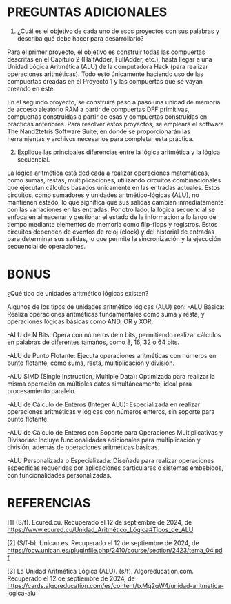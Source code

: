 # PREGUNTAS ADICIONALES

1. ¿Cuál es el objetivo de cada uno de esos proyectos con sus palabras y describa qué debe hacer para desarrollarlo?

Para el primer proyecto, el objetivo es construir todas las compuertas descritas en el Capítulo 2 (HalfAdder, FullAdder, etc.), hasta llegar a una Unidad Lógica Aritmética (ALU) de la computadora Hack (para realizar operaciones aritméticas). Todo esto únicamente haciendo uso de las compuertas creadas en el Proyecto 1 y las compuertas que se vayan creando en éste.

En el segundo proyecto, se construirá paso a paso una unidad de memoria de acceso aleatorio RAM a partir de compuertas DFF primitivas, compuertas construidas a partir de esas y compuertas construidas en prácticas anteriores. 
Para resolver estos proyectos, se empleará el software The Nand2tetris Software Suite, en donde se proporcionarán las herramientas y archivos necesarios para completar esta práctica.

2. Explique las principales diferencias entre la lógica aritmética y la lógica secuencial.

La lógica aritmética está dedicada a realizar operaciones matemáticas, como sumas, restas, multiplicaciones, utilizando circuitos combinacionales que ejecutan cálculos basados únicamente en las entradas actuales. Estos circuitos, como sumadores y unidades aritmético-lógicas (ALU), no mantienen estado, lo que significa que sus salidas cambian inmediatamente con las variaciones en las entradas. 
Por otro lado, la lógica secuencial se enfoca en almacenar y gestionar el estado de la información a lo largo del tiempo mediante elementos de memoria como flip-flops y registros. Estos circuitos dependen de eventos de reloj (clock) y del historial de entradas para determinar sus salidas, lo que permite la sincronización y la ejecución secuencial de operaciones. 

# BONUS
¿Qué tipo de unidades aritmético lógicas existen?

Algunos de los tipos de unidades aritmético lógicas (ALU) son:
-ALU Básica: Realiza operaciones aritméticas fundamentales como suma y resta, y operaciones lógicas básicas como AND, OR y XOR.

-ALU de N Bits: Opera con números de n bits, permitiendo realizar cálculos en palabras de diferentes tamaños, como 8, 16, 32 o 64 bits.

-ALU de Punto Flotante: Ejecuta operaciones aritméticas con números en punto flotante, como suma, resta, multiplicación y división.

-ALU SIMD (Single Instruction, Multiple Data): Optimizada para realizar la misma operación en múltiples datos simultáneamente, ideal para procesamiento paralelo.

-ALU de Cálculo de Enteros (Integer ALU): Especializada en realizar operaciones aritméticas y lógicas con números enteros, sin soporte para punto flotante.

-ALU de Cálculo de Enteros con Soporte para Operaciones Multiplicativas y Divisorias: Incluye funcionalidades adicionales para multiplicación y división, además de operaciones aritméticas básicas.

-ALU Personalizada o Especializada: Diseñada para realizar operaciones específicas requeridas por aplicaciones particulares o sistemas embebidos, con funcionalidades personalizadas.

# REFERENCIAS
[1] (S/f). Ecured.cu. Recuperado el 12 de septiembre de 2024, de https://www.ecured.cu/Unidad_Aritmético_Lógica#Tipos_de_ALU

[2] (S/f-b). Unican.es. Recuperado el 12 de septiembre de 2024, de https://ocw.unican.es/pluginfile.php/2410/course/section/2423/tema_04.pdf

[3] La Unidad Aritmética Lógica (ALU). (s/f). Algoreducation.com. Recuperado el 12 de septiembre de 2024, de https://cards.algoreducation.com/es/content/txMg2qW4/unidad-aritmetica-logica-alu

